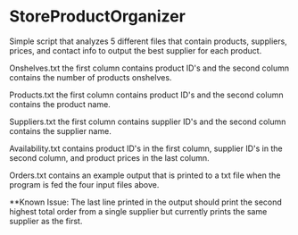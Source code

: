 # StoreProductOrganizer
Simple script that analyzes 5 different files that contain products, suppliers, prices, and contact info to output the best supplier for each product.

Onshelves.txt the first column contains product ID's and the second column contains the number of products onshelves.

Products.txt the first column contains product ID's and the second column contains the product name.

Suppliers.txt the first column contains supplier ID's and the second column contains the supplier name.

Availability.txt contains product ID's in the first column, supplier ID's in the second column, and product prices in the last column.

Orders.txt contains an example output that is printed to a txt file when the program is fed the four input files above.


**Known Issue: The last line printed in the output should print the second highest total order from a single supplier but currently prints the same supplier as the first. 
